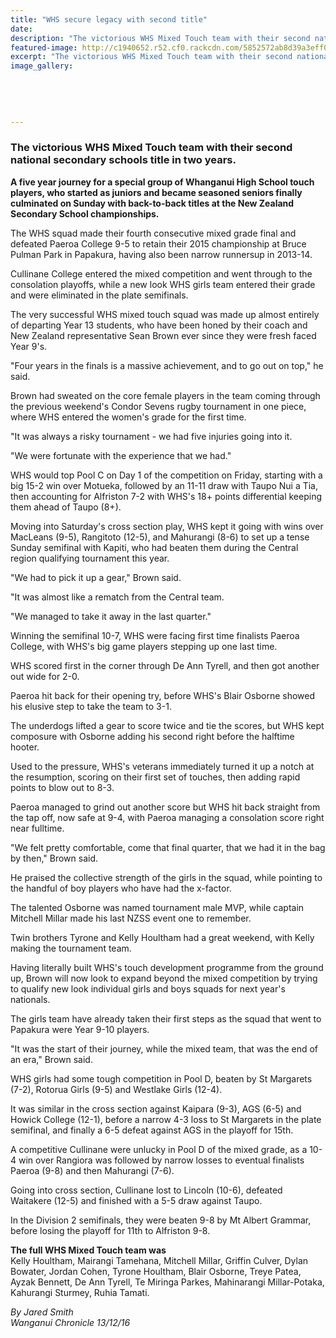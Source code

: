 ```yaml
---
title: "WHS secure legacy with second title"
date: 
description: "The victorious WHS Mixed Touch team with their second national secondary schools title in two years... Wanganui Chronicle article on 13/12/16..."
featured-image: http://c1940652.r52.cf0.rackcdn.com/5852572ab8d39a3eff000cd4/WHS-mixed-touch-team-2nd-nat-title-in-AK-dec-2016.jpg
excerpt: "The victorious WHS Mixed Touch team with their second national secondary schools title in two years."
image_gallery:
    
    
    
    
    
---
```


<h3><strong>The victorious WHS Mixed Touch team with their second national secondary schools title in two years.</strong></h3>
<div id="articleBody" class="articleBody" data-next-link="/wanganui-chronicle/sport/news/article.cfm?c_id=1503424&amp;objectid=11765392" data-next-title="Auret damaged in Waihi" data-next-classification=" Sport">
<p><strong>A five year journey for a special group of Whanganui High School touch players, who started as juniors and became seasoned seniors finally culminated on Sunday with back-to-back titles at the New Zealand Secondary School championships.</strong></p>
<p>The WHS squad made their fourth consecutive mixed grade final and defeated Paeroa College 9-5 to retain their 2015 championship at Bruce Pulman Park in Papakura, having also been narrow runnersup in 2013-14.</p>
<p>Cullinane College entered the mixed competition and went through to the consolation playoffs, while a new look WHS girls team entered their grade and were eliminated in the plate semifinals.</p>
<p>The very successful WHS mixed touch squad was made up almost entirely of departing Year 13 students, who have been honed by their coach and New Zealand representative Sean Brown ever since they were fresh faced Year 9's.</p>
<p>"Four years in the finals is a massive achievement, and to go out on top," he said.</p>
<p>Brown had sweated on the core female players in the team coming through the previous weekend's Condor Sevens rugby tournament in one piece, where WHS entered the women's grade for the first time.</p>
<p>"It was always a risky tournament - we had five injuries going into it.</p>
<p>"We were fortunate with the experience that we had."&nbsp;</p>
<p>WHS would top Pool C on Day 1 of the competition on Friday, starting with a big 15-2 win over Motueka, followed by an 11-11 draw with Taupo Nui a Tia, then accounting for Alfriston 7-2 with WHS's 18+ points differential keeping them ahead of Taupo (8+).</p>
<p>Moving into Saturday's cross section play, WHS kept it going with wins over MacLeans (9-5), Rangitoto (12-5), and Mahurangi (8-6) to set up a tense Sunday semifinal with Kapiti, who had beaten them during the Central region qualifying tournament this year.</p>
<p>"We had to pick it up a gear," Brown said.</p>
<p>"It was almost like a rematch from the Central team.</p>
<p>"We managed to take it away in the last quarter."</p>
<p>Winning the semifinal 10-7, WHS were facing first time finalists Paeroa College, with WHS's big game players stepping up one last time.</p>
<p>WHS scored first in the corner through De Ann Tyrell, and then got another out wide for 2-0.</p>
<p>Paeroa hit back for their opening try, before WHS's Blair Osborne showed his elusive step to take the team to 3-1.</p>
<p>The underdogs lifted a gear to score twice and tie the scores, but WHS kept composure with Osborne adding his second right before the halftime hooter.</p>
<p>Used to the pressure, WHS's veterans immediately turned it up a notch at the resumption, scoring on their first set of touches, then adding rapid points to blow out to 8-3.</p>
<p>Paeroa managed to grind out another score but WHS hit back straight from the tap off, now safe at 9-4, with Paeroa managing a consolation score right near fulltime.</p>
<p>"We felt pretty comfortable, come that final quarter, that we had it in the bag by then," Brown said.</p>
<p>He praised the collective strength of the girls in the squad, while pointing to the handful of boy players who have had the x-factor.</p>
<p>The talented Osborne was named tournament male MVP, while captain Mitchell Millar made his last NZSS event one to remember.</p>
<p>Twin brothers Tyrone and Kelly Houltham had a great weekend, with Kelly making the tournament team.</p>
<p>Having literally built WHS's touch development programme from the ground up, Brown will now look to expand beyond the mixed competition by trying to qualify new look individual girls and boys squads for next year's nationals.</p>
<p>The girls team have already taken their first steps as the squad that went to Papakura were Year 9-10 players.</p>
<p>"It was the start of their journey, while the mixed team, that was the end of an era," Brown said.</p>
<p>WHS girls had some tough competition in Pool D, beaten by St Margarets (7-2), Rotorua Girls (9-5) and Westlake Girls (12-4).</p>
<p>It was similar in the cross section against Kaipara (9-3), AGS (6-5) and Howick College (12-1), before a narrow 4-3 loss to St Margarets in the plate semifinal, and finally a 6-5 defeat against AGS in the playoff for 15th.</p>
<p>A competitive Cullinane were unlucky in Pool D of the mixed grade, as a 10-4 win over Rangiora was followed by narrow losses to eventual finalists Paeroa (9-8) and then Mahurangi (7-6).</p>
<p>Going into cross section, Cullinane lost to Lincoln (10-6), defeated Waitakere (12-5) and finished with a 5-5 draw against Taupo.</p>
<p>In the Division 2 semifinals, they were beaten 9-8 by Mt Albert Grammar, before losing the playoff for 11th to Alfriston 9-8.</p>
<p><strong>The full WHS Mixed Touch team was</strong><br />Kelly Houltham, Mairangi Tamehana, Mitchell Millar, Griffin Culver, Dylan Bowater, Jordan Cohen, Tyrone Houltham, Blair Osborne, Treye Patea, Ayzak Bennett, De Ann Tyrell, Te Miringa Parkes, Mahinarangi Millar-Potaka, Kahurangi Sturmey, Ruhia Tamati.</p>
</div>
<div class="detailsLarge articleEmailLink">
<p class="writtenBy"><em>By Jared Smith</em><br /><em>Wanganui Chronicle 13/12/16</em></p>
</div>

